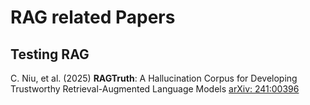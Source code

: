 # RAG related Papers

## Testing RAG
C. Niu, et al. (2025) **RAGTruth**: A Hallucination Corpus for Developing Trustworthy Retrieval-Augmented Language Models [arXiv: 241:00396](https://arxiv.org/abs/2401.00396/)